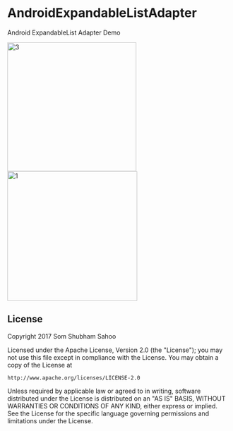 # AndroidExpandableListAdapter
Android ExpandableList Adapter Demo



<img width="292" alt="3" src="https://cloud.githubusercontent.com/assets/12602212/22815088/e70bd8a6-ef7e-11e6-84d5-1179a2c8924c.png">
<img width="294" alt="1" src="https://cloud.githubusercontent.com/assets/12602212/22815089/e7e0002c-ef7e-11e6-9277-26314ccda3ba.png">



## License

Copyright 2017 Som Shubham Sahoo

Licensed under the Apache License, Version 2.0 (the "License");
you may not use this file except in compliance with the License.
You may obtain a copy of the License at

    http://www.apache.org/licenses/LICENSE-2.0

Unless required by applicable law or agreed to in writing, software
distributed under the License is distributed on an "AS IS" BASIS,
WITHOUT WARRANTIES OR CONDITIONS OF ANY KIND, either express or implied.
See the License for the specific language governing permissions and
limitations under the License.
